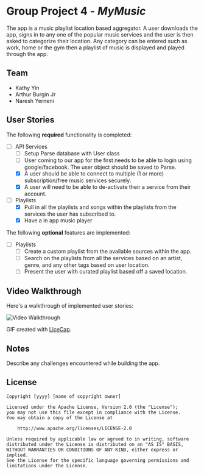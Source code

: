 # Group Project 4 - *MyMusic*

The app is a music playlist location based aggregator. A user downloads the app, signs in to any one
of the popular music services and the user is then asked to categorize their location. Any category
can be entered such as work, home or the gym then a playlist of music is displayed and played through the app.

## Team

- Kathy Yin
- Arthur Burgin Jr
- Naresh Yerneni

## User Stories 

The following **required** functionality is completed:

- [ ] API Services
   - [ ] Setup Parse database with User class
   - [ ] User coming to our app for the first needs to be able to login using google/facebook. The user object should be saved to Parse.
   - [X] A user should be able to connect to multiple (1 or more) subscription/free music services securely.
   - [X] A user will need to be able to de-activate their a service from their account.
- [ ] Playlists
   - [X] Pull in all the playlists and songs within the playlists from the services the user has subscribed to.
   - [X] Have a in app music player

The following **optional** features are implemented:

- [ ] Playlists
   - [ ] Create a custom playlist from the available sources within the app.
   - [ ] Search on the playlists from all the services based on an artist, genre, and any other tags based on user location.
   - [ ] Present the user with curated playlist based off a saved location.

## Video Walkthrough

Here's a walkthrough of implemented user stories:

<img src='http://i.imgur.com/fPT4iBQ.gif' title='Video Walkthrough' width='' alt='Video Walkthrough' />

GIF created with [LiceCap](http://www.cockos.com/licecap/).

## Notes

Describe any challenges encountered while building the app.

## License

    Copyright [yyyy] [name of copyright owner]

    Licensed under the Apache License, Version 2.0 (the "License");
    you may not use this file except in compliance with the License.
    You may obtain a copy of the License at

        http://www.apache.org/licenses/LICENSE-2.0

    Unless required by applicable law or agreed to in writing, software
    distributed under the License is distributed on an "AS IS" BASIS,
    WITHOUT WARRANTIES OR CONDITIONS OF ANY KIND, either express or implied.
    See the License for the specific language governing permissions and
    limitations under the License.
